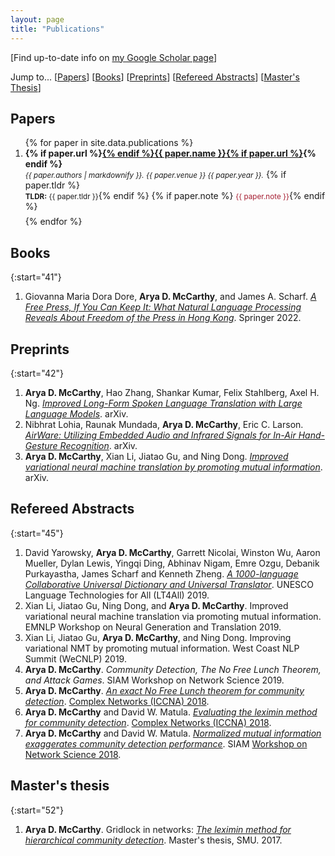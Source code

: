 ```yaml
---
layout: page
title: "Publications"
---
```



[Find up-to-date info on [my Google Scholar page](https://scholar.google.com/citations?hl=en&user=erysFsoAAAAJ&view_op=list_works&sortby=pubdate)] 

Jump to... [[Papers](#papers)] [[Books](#books)] [[Preprints](#preprints)] [[Refereed Abstracts](#refereed-abstracts)] [[Master's Thesis](#masters-thesis)]

## Papers

<ol>
{% for paper in site.data.publications %}
  <li style="padding-bottom: 0.5em;">
  <strong>{% if paper.url %}<a href="{{ paper.url }}">{% endif %}{{ paper.name }}{% if paper.url %}</a>{% endif %}</strong>
  <br>
    <small><i>{{ paper.authors  | markdownify }}. {{ paper.venue }} {{ paper.year }}.</i></small>
  {% if paper.tldr %}<br><small><strong>TLDR:</strong> {{ paper.tldr }}</small>{% endif %}
    {% if paper.note %} <small><span style="color: rgb(165, 28, 48);">{{ paper.note }}</span></small>{% endif %}
  </li>
{% endfor %}
</ol>

## Books

{:start="41"}
1. Giovanna Maria Dora Dore, **Arya D. McCarthy**, and James A. Scharf. [*A Free Press, If You Can Keep It: What Natural Language Processing Reveals About Freedom of the Press in Hong Kong*](https://link.springer.com/book/9783031275852). Springer 2022.

## Preprints

{:start="42"}
1. **Arya D. McCarthy**, Hao Zhang, Shankar Kumar, Felix Stahlberg, Axel H. Ng. [*Improved Long-Form Spoken Language Translation with Large Language Models*](https://arxiv.org/abs/2212.09895). arXiv.
1. Nibhrat Lohia, Raunak Mundada, **Arya D. McCarthy**, Eric C. Larson. [*AirWare: Utilizing Embedded Audio and Infrared Signals for In-Air Hand-Gesture Recognition*](https://arxiv.org/abs/2101.10245). arXiv.
1. **Arya D. McCarthy**, Xian Li, Jiatao Gu, and Ning Dong. [*Improved variational neural machine translation by promoting mutual information*](https://arxiv.org/abs/1909.09237). arXiv.

## Refereed Abstracts

{:start="45"}
1. David Yarowsky, **Arya D. McCarthy**, Garrett Nicolai, Winston Wu, Aaron Mueller, Dylan Lewis, Yingqi Ding, Abhinav Nigam, Emre Ozgu, Debanik Purkayastha, James Scharf and Kenneth Zheng. *[A 1000-language Collaborative Universal Dictionary and Universal Translator](https://en.unesco.org/sites/default/files/lt4all_programme_day2and3.pdf)*. UNESCO Language Technologies for All (LT4All) 2019.
1. Xian Li, Jiatao Gu, Ning Dong, and **Arya D. McCarthy**. Improved variational neural machine translation via promoting mutual information. EMNLP Workshop on Neural Generation and Translation 2019.
1. Xian Li, Jiatao Gu, **Arya D. McCarthy**, and Ning Dong. Improving variational NMT by promoting mutual information. West Coast NLP Summit (WeCNLP) 2019.
1. **Arya D. McCarthy**. *Community Detection, The No Free Lunch Theorem, and Attack Games*. SIAM Workshop on Network Science 2019.
1. **Arya D. McCarthy**. [*An exact No Free Lunch theorem for community detection*](http://cs.jhu.edu/~arya/mccarthy.iccna18.pdf). [Complex Networks (ICCNA) 2018](https://www.complexnetworks.org).
1. **Arya D. McCarthy** and David W. Matula. [*Evaluating the leximin method for community detection*](http://cs.jhu.edu/~arya/mccarthy+matula.iccna18.pdf). [Complex Networks (ICCNA) 2018](https://www.complexnetworks.org).
1. **Arya D. McCarthy** and David W. Matula. [*Normalized mutual information exaggerates community detection performance*](http://cs.jhu.edu/~arya/mccarthy+matula.ns18.pdf). SIAM [Workshop on Network Science 2018](https://www.siam.org/conferences/CM/Main/ns18). 

## Master's thesis


{:start="52"}

1. **Arya D. McCarthy**. Gridlock in networks: [*The leximin method for hierarchical community detection*](https://search.proquest.com/docview/1907180434). Master's thesis, SMU. 2017.
